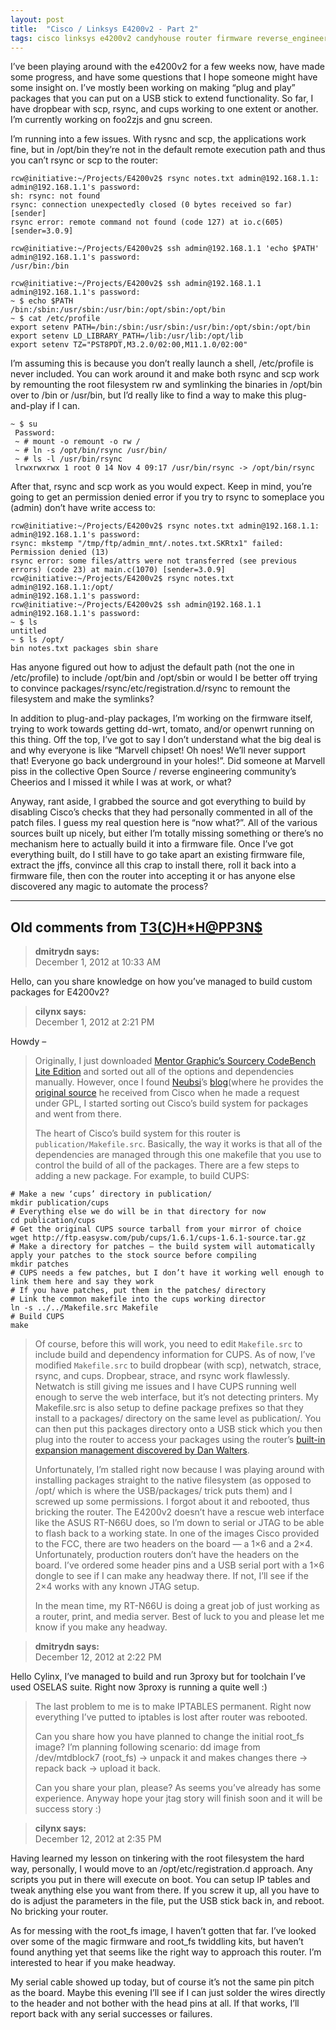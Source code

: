 ```yaml
---
layout: post
title:  "Cisco / Linksys E4200v2 - Part 2"
tags: cisco linksys e4200v2 candyhouse router firmware reverse_engineering
---
```


I’ve been playing around with the e4200v2 for a few weeks now, have made some progress, and have some questions that I hope someone might have some insight on. I’ve mostly been working on making “plug and play” packages that you can put on a USB stick to extend functionality. So far, I have dropbear with scp, rsync, and cups working to one extent or another. I’m currently working on foo2zjs and gnu screen.

I’m running into a few issues. With rysnc and scp, the applications work fine, but in /opt/bin they’re not in the default remote execution path and thus you can’t rsync or scp to the router:

```
rcw@initiative:~/Projects/E4200v2$ rsync notes.txt admin@192.168.1.1:
admin@192.168.1.1's password:
sh: rsync: not found
rsync: connection unexpectedly closed (0 bytes received so far) [sender]
rsync error: remote command not found (code 127) at io.c(605) [sender=3.0.9]

rcw@initiative:~/Projects/E4200v2$ ssh admin@192.168.1.1 'echo $PATH'
admin@192.168.1.1's password:
/usr/bin:/bin

rcw@initiative:~/Projects/E4200v2$ ssh admin@192.168.1.1
admin@192.168.1.1's password:
~ $ echo $PATH
/bin:/sbin:/usr/sbin:/usr/bin:/opt/sbin:/opt/bin
~ $ cat /etc/profile
export setenv PATH=/bin:/sbin:/usr/sbin:/usr/bin:/opt/sbin:/opt/bin
export setenv LD_LIBRARY_PATH=/lib:/usr/lib:/opt/lib
export setenv TZ="PST8PDT,M3.2.0/02:00,M11.1.0/02:00"
```

I’m assuming this is because you don’t really launch a shell, /etc/profile is never included. You can work around it and make both rsync and scp work by remounting the root filesystem rw and symlinking the binaries in /opt/bin over to /bin or /usr/bin, but I’d really like to find a way to make this plug-and-play if I can.

```
~ $ su
 Password:
 ~ # mount -o remount -o rw /
 ~ # ln -s /opt/bin/rsync /usr/bin/
 ~ # ls -l /usr/bin/rsync
 lrwxrwxrwx 1 root 0 14 Nov 4 09:17 /usr/bin/rsync -> /opt/bin/rsync
```

After that, rsync and scp work as you would expect. Keep in mind, you’re going to get an permission denied error if you try to rsync to someplace you (admin) don’t have write access to:

```
rcw@initiative:~/Projects/E4200v2$ rsync notes.txt admin@192.168.1.1:
admin@192.168.1.1's password:
rsync: mkstemp "/tmp/ftp/admin_mnt/.notes.txt.SKRtx1" failed: Permission denied (13)
rsync error: some files/attrs were not transferred (see previous errors) (code 23) at main.c(1070) [sender=3.0.9]
rcw@initiative:~/Projects/E4200v2$ rsync notes.txt admin@192.168.1.1:/opt/
admin@192.168.1.1's password:
rcw@initiative:~/Projects/E4200v2$ ssh admin@192.168.1.1
admin@192.168.1.1's password:
~ $ ls
untitled
~ $ ls /opt/
bin notes.txt packages sbin share
```

Has anyone figured out how to adjust the default path (not the one in /etc/profile) to include /opt/bin and /opt/sbin or would I be better off trying to convince packages/rsync/etc/registration.d/rsync to remount the filesystem and make the symlinks?

In addition to plug-and-play packages, I’m working on the firmware itself, trying to work towards getting dd-wrt, tomato, and/or openwrt running on this thing. Off the top, I’ve got to say I don’t understand what the big deal is and why everyone is like “Marvell chipset! Oh noes! We’ll never support that! Everyone go back underground in your holes!”. Did someone at Marvell piss in the collective Open Source / reverse engineering community’s Cheerios and I missed it while I was at work, or what?

Anyway, rant aside, I grabbed the source and got everything to build by disabling Cisco’s checks that they had personally commented in all of the patch files. I guess my real question here is “now what?”. All of the various sources built up nicely, but either I’m totally missing something or there’s no mechanism here to actually build it into a firmware file. Once I’ve got everything built, do I still have to go take apart an existing firmware file, extract the jffs, convince all this crap to install there, roll it back into a firmware file, then con the router into accepting it or has anyone else discovered any magic to automate the process?

----

## Old comments from [T3(C)H*H@PP3N$](https://web.archive.org/web/20160119123611/http://techhappens.blog.com:80/2012/11/04/cisco-linksys-e4200v2-part-2/)

>**dmitrydn says:**  
December 1, 2012 at 10:33 AM    
>
Hello, can you share knowledge on how you’ve managed to build custom packages for E4200v2?

>**cilynx says:**    
December 1, 2012 at 2:21 PM
>
Howdy –
>
>Originally, I just downloaded [Mentor Graphic’s Sourcery CodeBench Lite Edition](https://www.mentor.com/embedded-software/sourcery-tools/sourcery-codebench/editions/lite-edition/) and sorted out all of the options and dependencies manually. However, once I found [Neubsi](http://neubsi.at)’s [blog](https://www.neubsi.com/blog/)(where he provides the [original source](https://www.neubsi.com/blog/Source-E4200-EA4500_v2.0.37.131047.tar.gz) he received from Cisco when he made a request under GPL, I started sorting out Cisco’s build system for packages and went from there.
>
>The heart of Cisco’s build system for this router is `publication/Makefile.src`. Basically, the way it works is that all of the dependencies are managed through this one makefile that you use to control the build of all of the packages. There are a few steps to adding a new package. For example, to build CUPS:
```
# Make a new ‘cups’ directory in publication/
mkdir publication/cups
# Everything else we do will be in that directory for now
cd publication/cups
# Get the original CUPS source tarball from your mirror of choice
wget http://ftp.easysw.com/pub/cups/1.6.1/cups-1.6.1-source.tar.gz
# Make a directory for patches — the build system will automatically apply your patches to the stock source before compiling
mkdir patches
# CUPS needs a few patches, but I don’t have it working well enough to link them here and say they work
# If you have patches, put them in the patches/ directory
# Link the common makefile into the cups working director
ln -s ../../Makefile.src Makefile
# Build CUPS
make
```
>
>Of course, before this will work, you need to edit `Makefile.src` to include build and dependency information for CUPS. As of now, I’ve modified `Makefile.src` to build dropbear (with scp), netwatch, strace, rsync, and cups. Dropbear, strace, and rsync work flawlessly. Netwatch is still giving me issues and I have CUPS running well enough to serve the web interface, but it’s not detecting printers. My Makefile.src is also setup to define package prefixes so that they install to a packages/ directory on the same level as publication/. You can then put this packages directory onto a USB stick which you then plug into the router to access your packages using the router’s [built-in expansion management discovered by Dan Walters](https://web.archive.org/web/20131210152136/http://blog.danwalters.net/blog/2012/06/19/hacking-linksys-ea3500-firmware-for-ssh-access).
>
>Unfortunately, I’m stalled right now because I was playing around with installing packages straight to the native filesystem (as opposed to /opt/ which is where the USB/packages/ trick puts them) and I screwed up some permissions. I forgot about it and rebooted, thus bricking the router. The E4200v2 doesn’t have a rescue web interface like the ASUS RT-N66U does, so I’m down to serial or JTAG to be able to flash back to a working state. In one of the images Cisco provided to the FCC, there are two headers on the board — a 1×6 and a 2×4. Unfortunately, production routers don’t have the headers on the board. I’ve ordered some header pins and a USB serial port with a 1×6 dongle to see if I can make any headway there. If not, I’ll see if the 2×4 works with any known JTAG setup.
>
>In the mean time, my RT-N66U is doing a great job of just working as a router, print, and media server. Best of luck to you and please let me know if you make any headway.

>**dmitrydn says:**      
December 12, 2012 at 2:22 PM    
>
Hello Cylinx, I’ve managed to build and run 3proxy but for toolchain I’ve used OSELAS suite. Right now 3proxy is running a quite well :)
>
>The last problem to me is to make IPTABLES permanent. Right now everything I’ve putted to iptables is lost after router was rebooted.
>
>Can you share how you have planned to change the initial root_fs image? I’m planning following scenario: dd image from /dev/mtdblock7 (root_fs) -> unpack it and makes changes there -> repack back -> upload it back.
>
>Can you share your plan, please? As seems you’ve already has some experience. Anyway hope your jtag story will finish soon and it will be success story :) 

>**cilynx says:**     
December 12, 2012 at 2:35 PM    
>
Having learned my lesson on tinkering with the root filesystem the hard way, personally, I would move to an /opt/etc/registration.d approach. Any scripts you put in there will execute on boot. You can setup IP tables and tweak anything else you want from there. If you screw it up, all you have to do is adjust the parameters in the file, put the USB stick back in, and reboot. No bricking your router.
>
As for messing with the root_fs image, I haven’t gotten that far. I’ve looked over some of the magic firmware and root_fs twiddling kits, but haven’t found anything yet that seems like the right way to approach this router. I’m interested to hear if you make headway.
>
My serial cable showed up today, but of course it’s not the same pin pitch as the board. Maybe this evening I’ll see if I can just solder the wires directly to the header and not bother with the head pins at all. If that works, I’ll report back with any serial successes or failures.
